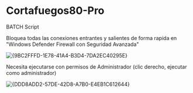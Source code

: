 # Cortafuegos80-Pro
BATCH Script 

Bloquea todas las conexiones entrantes y salientes de forma rapida en "Windows Defender Firewall con Seguridad Avanzada"

![{9BC2FFFD-1E78-41A4-B3D4-7DA2EC40295E}](https://github.com/user-attachments/assets/3396816e-02c0-425a-8861-596a9c922c12)


Necesita ejecutarse con permisos de Administrador (clic derecho, ejecutar como administrador)

![{DDD8ADD2-57DE-42D8-A7B0-E4EB1C612644}](https://github.com/user-attachments/assets/57236258-ee8b-443c-a49c-be0ddef64049)
